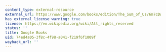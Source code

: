 ```yaml
---
content_type: external-resource
external_url: https://www.google.com/books/edition/The_Sum_of_Us/6m7cDwAAQBAJ?hl=en&gbpv=1
has_external_license_warning: true
license: https://en.wikipedia.org/wiki/All_rights_reserved
status: ''
title: Google Books
uid: 74ed4a05-3f8c-4f98-a041-f219f6f1009f
wayback_url: ''
---
```

